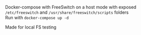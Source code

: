 Docker-compose with FreeSwitch on a host mode with exposed `/etc/freeswitch` and `/usr/share/freeswitch/scripts` folders  
Run with `docker-compose up -d`  

Made for local FS testing